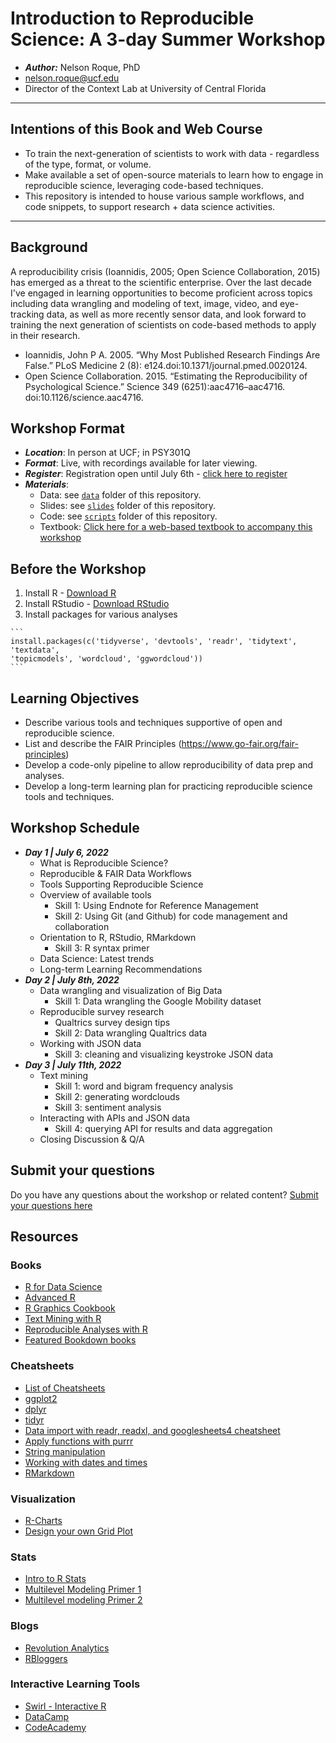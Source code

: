 # Introduction to Reproducible Science: A 3-day Summer Workshop

  - ***Author:*** Nelson Roque, PhD
  - [nelson.roque@ucf.edu](nelson.roque@ucf.edu)
  - Director of the Context Lab at University of Central Florida

-----

## Intentions of this Book and Web Course

  - To train the next-generation of scientists to work with data - regardless of the type, format, or volume.
  - Make available a set of open-source materials to learn how to engage in reproducible science, leveraging code-based techniques.
  - This repository is intended to house various sample workflows, and code snippets, to support research + data science activities.

-----

## Background

A reproducibility crisis (Ioannidis, 2005; Open Science Collaboration, 2015) has emerged as a threat to the scientific
enterprise. Over the last decade I've engaged in learning opportunities to become proficient across topics including
data wrangling and modeling of text, image, video, and eye-tracking data, as well as more recently sensor data, and
look forward to training the next generation of scientists on code-based methods to apply in their research.

  - Ioannidis, John P A. 2005. “Why Most Published Research Findings Are False.” PLoS Medicine 2 (8): e124.doi:10.1371/journal.pmed.0020124.
  - Open Science Collaboration. 2015. “Estimating the Reproducibility of Psychological Science.” Science 349 (6251):aac4716–aac4716. doi:10.1126/science.aac4716.

## Workshop Format

  - ***Location***: In person at UCF; in PSY301Q
  - ***Format***: Live, with recordings available for later viewing.
  - ***Register***: Registration open until July 6th - [click here to register](https://forms.office.com/r/fY5mCWiCLs)
  - ***Materials***: 
    - Data: see [`data`](data) folder of this repository.
    - Slides: see [`slides`](slides) folder of this repository.
    - Code: see [`scripts`](scripts) folder of this repository.
    - Textbook: [Click here for a web-based textbook to accompany this workshop](https://nelsonroque.github.io/contextlab_introdatascience_webcourse/index.html)

## Before the Workshop

  1. Install R
    - [Download R](https://cran.r-project.org/)
  2. Install RStudio
    - [Download RStudio](https://www.rstudio.com/products/rstudio/download/)
  3. Install packages for various analyses

    ```
    install.packages(c('tidyverse', 'devtools', 'readr', 'tidytext', 'textdata',
    'topicmodels', 'wordcloud', 'ggwordcloud'))
    ```

## Learning Objectives

  - Describe various tools and techniques supportive of open and reproducible science.
  - List and describe the FAIR Principles (https://www.go-fair.org/fair-principles)
  - Develop a code-only pipeline to allow reproducibility of data prep and analyses.
  - Develop a long-term learning plan for practicing reproducible science tools and techniques.

## Workshop Schedule

  - ***Day 1 | July 6, 2022***
    - What is Reproducible Science?
    - Reproducible & FAIR Data Workflows
    - Tools Supporting Reproducible Science
    - Overview of available tools
      - Skill 1: Using Endnote for Reference Management
      - Skill 2: Using Git (and Github) for code management and collaboration
    - Orientation to R, RStudio, RMarkdown
      - Skill 3: R syntax primer
    - Data Science: Latest trends
    - Long-term Learning Recommendations
  - ***Day 2 | July 8th, 2022***
    - Data wrangling and visualization of Big Data
      - Skill 1: Data wrangling the Google Mobility dataset
    - Reproducible survey research
      - Qualtrics survey design tips
      - Skill 2:  Data wrangling Qualtrics data
    - Working with JSON data
      - Skill 3: cleaning and visualizing keystroke JSON data
  - ***Day 3 | July 11th, 2022***
    - Text mining
      - Skill 1: word and bigram frequency analysis
      - Skill 2: generating wordclouds
      - Skill 3: sentiment analysis
    - Interacting with APIs and JSON data
      - Skill 4: querying API for results and data aggregation
    - Closing Discussion & Q/A

## Submit your questions

Do you have any questions about the workshop or related content? [Submit your questions here](https://forms.office.com/r/WDdz0yTTKa)

## Resources

### Books

  - [R for Data Science](https://r4ds.had.co.nz/)
  - [Advanced R](https://adv-r.hadley.nz/index.html)
  - [R Graphics Cookbook](http://www.cookbook-r.com/)
  - [Text Mining with R](https://www.tidytextmining.com/)
  - [Reproducible Analyses with R](https://nceas.github.io/sasap-training/materials/reproducible_research_in_r_fairbanks/)
  - [Featured Bookdown books](https://bookdown.org/)

### Cheatsheets

  - [List of Cheatsheets](https://www.rstudio.com/resources/cheatsheets/)
  - [ggplot2](https://raw.githubusercontent.com/rstudio/cheatsheets/main/data-visualization.pdf)
  - [dplyr](https://raw.githubusercontent.com/rstudio/cheatsheets/main/data-transformation.pdf)
  - [tidyr](https://raw.githubusercontent.com/rstudio/cheatsheets/main/tidyr.pdf)
  - [Data import with readr, readxl, and googlesheets4 cheatsheet](https://raw.githubusercontent.com/rstudio/cheatsheets/main/data-import.pdf)
  - [Apply functions with purrr](https://raw.githubusercontent.com/rstudio/cheatsheets/main/purrr.pdf)
  - [String manipulation](https://raw.githubusercontent.com/rstudio/cheatsheets/main/strings.pdf)
  - [Working with dates and times](https://raw.githubusercontent.com/rstudio/cheatsheets/main/lubridate.pdf)
  - [RMarkdown](https://raw.githubusercontent.com/rstudio/cheatsheets/main/rmarkdown.pdf)

### Visualization

  - [R-Charts](https://r-charts.com/)
  - [Design your own Grid Plot](https://cran.r-project.org/web/packages/cowplot/vignettes/introduction.html)
  
### Stats
  - [Intro to R Stats](https://www.cyclismo.org/tutorial/R/)
  - [Multilevel Modeling Primer 1](https://quantdev.ssri.psu.edu/tutorials/r-bootcamp-introduction-multilevel-model-and-interactions)
  - [Multilevel modeling Primer 2](https://rpubs.com/rslbliss/r_mlm_ws)

### Blogs

  - [Revolution Analytics](https://blog.revolutionanalytics.com/)
  - [RBloggers](https://www.r-bloggers.com/)

### Interactive Learning Tools
  - [Swirl - Interactive R](https://swirlstats.com/)
  - [DataCamp](https://www.datacamp.com/courses/free-introduction-to-r)
  - [CodeAcademy](https://www.codecademy.com/catalog/language/r)